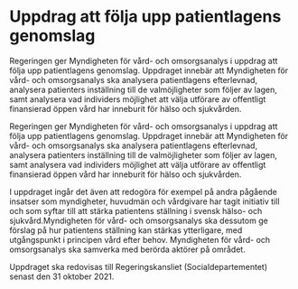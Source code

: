 # Uppdrag att följa upp patientlagens genomslag

Regeringen ger Myndigheten för vård- och omsorgsanalys i uppdrag att följa upp patientlagens genomslag. Uppdraget innebär att Myndigheten för vård- och omsorgsanalys ska analysera patientlagens efterlevnad, analysera patienters inställning till de valmöjligheter som följer av lagen, samt analysera vad individers möjlighet att välja utförare av offentligt finansierad öppen vård har inneburit för hälso­ och sjukvården.

Regeringen ger Myndigheten för vård- och omsorgsanalys i uppdrag att följa upp patientlagens genomslag. Uppdraget innebär att Myndigheten för vård- och omsorgsanalys ska analysera patientlagens efterlevnad, analysera patienters inställning till de valmöjligheter som följer av lagen, samt analysera vad individers möjlighet att välja utförare av offentligt finansierad öppen vård har inneburit för hälso­ och sjukvården.

I uppdraget ingår det även att redogöra för exempel på andra pågående insatser som myndigheter, huvudmän och vårdgivare har tagit initiativ till och som syftar till att stärka patientens ställning i svensk hälso- och sjukvård.Myndigheten för vård- och omsorgsanalys ska dessutom ge förslag på hur patientens ställning kan stärkas ytterligare, med utgångspunkt i principen vård efter behov. Myndigheten för vård- och omsorgsanalys ska samverka med berörda aktörer på området.

Uppdraget ska redovisas till Regeringskansliet (Socialdepartementet) senast den 31 oktober 2021.
